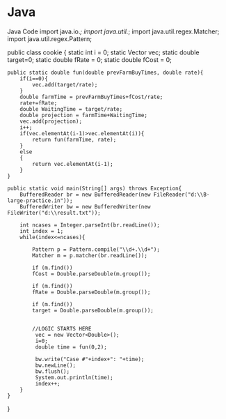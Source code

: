 # Java
Java Code
import java.io.*;
import java.util.*;
import java.util.regex.Matcher;
import java.util.regex.Pattern;


public class cookie {
    static int i = 0;
    static Vector<Double> vec;
    static double target=0;
    static double fRate = 0;
    static double fCost = 0;
    
    public static double fun(double prevFarmBuyTimes, double rate){
        if(i==0){
            vec.add(target/rate);
        }
        double farmTime = prevFarmBuyTimes+fCost/rate;
        rate+=fRate;
        double WaitingTime = target/rate;
        double projection = farmTime+WaitingTime;
        vec.add(projection);
        i++;
        if(vec.elementAt(i-1)>vec.elementAt(i)){
            return fun(farmTime, rate);
        }
        else
        {
            return vec.elementAt(i-1);
        }
    }
    
    public static void main(String[] args) throws Exception{
        BufferedReader br = new BufferedReader(new FileReader("d:\\B-large-practice.in"));
        BufferedWriter bw = new BufferedWriter(new FileWriter("d:\\result.txt"));
        
        int ncases = Integer.parseInt(br.readLine());
        int index = 1;
        while(index<=ncases){
            
            Pattern p = Pattern.compile("\\d+.\\d+");
            Matcher m = p.matcher(br.readLine());
            
            if (m.find())
            fCost = Double.parseDouble(m.group());
            
            if (m.find())
            fRate = Double.parseDouble(m.group());
            
            if (m.find())
            target = Double.parseDouble(m.group());
            
            
            //LOGIC STARTS HERE
             vec = new Vector<Double>();
             i=0;
             double time = fun(0,2);
             
             bw.write("Case #"+index+": "+time);
             bw.newLine();
             bw.flush();
             System.out.println(time);
             index++;
        }    
    }    
}
